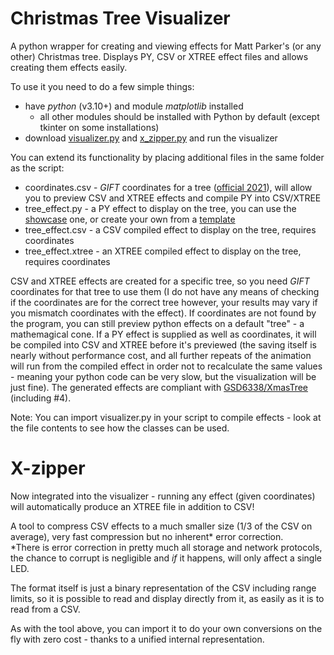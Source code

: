 # Christmas Tree Visualizer
A python wrapper for creating and viewing effects for Matt Parker's (or any other) Christmas tree. Displays PY, CSV or XTREE effect files and allows creating them effects easily.

To use it you need to do a few simple things:
- have *python* (v3.10+) and module *matplotlib* installed
  - all other modules should be installed with Python by default (except tkinter on some installations)
- download [visualizer.py](https://raw.githubusercontent.com/Aonodensetsu/xmax-tree-visualizer/main/visualiser.py) and [x_zipper.py](https://raw.githubusercontent.com/Aonodensetsu/xmas_tree_visualizer/main/x_zipper.py) and run the visualizer

You can extend its functionality by placing additional files in the same folder as the script:
- coordinates.csv - *GIFT* coordinates for a tree ([official 2021](https://www.dropbox.com/s/lmccfutftplhh3b/coords_2021.csv)), will allow you to preview CSV and XTREE effects and compile PY into CSV/XTREE
- tree_effect.py - a PY effect to display on the tree, you can use the [showcase](https://raw.githubusercontent.com/Aonodensetsu/xmas-tree-visualizer/main/effect_default.py) one, or create your own from a [template](https://raw.githubusercontent.com/Aonodensetsu/xmas-tree-visualizer/main/effect_template.py)
- tree_effect.csv - a CSV compiled effect to display on the tree, requires coordinates
- tree_effect.xtree - an XTREE compiled effect to display on the tree, requires coordinates

CSV and XTREE effects are created for a specific tree, so you need *GIFT* coordinates for that tree to use them (I do not have any means of checking if the coordinates are for the correct tree however, your results may vary if you mismatch coordinates with the effect). If coordinates are not found by the program, you can still preview python effects on a default "tree" - a mathemagical cone. 
If a PY effect is supplied as well as coordinates, it will be compiled into CSV and XTREE before it's previewed (the saving itself is nearly without performance cost, and all further repeats of the animation will run from the compiled effect in order not to recalculate the same values - meaning your python code can be very slow, but the visualization will be just fine). The generated effects are compliant with [GSD6338/XmasTree](https://github.com/GSD6338/XmasTree) (including #4).

Note: You can import visualizer.py in your script to compile effects - look at the file contents to see how the classes can be used.

# X-zipper

Now integrated into the visualizer - running any effect (given coordinates) will automatically produce an XTREE file in addition to CSV!

A tool to compress CSV effects to a much smaller size (1/3 of the CSV on average), very fast compression but no inherent* error correction.  
*There is error correction in pretty much all storage and network protocols, the chance to corrupt is negligible and *if* it happens, will only affect a single LED.

The format itself is just a binary representation of the CSV including range limits, so it is possible to read and display directly from it, as easily as it is to read from a CSV.

As with the tool above, you can import it to do your own conversions on the fly with zero cost - thanks to a unified internal representation.

